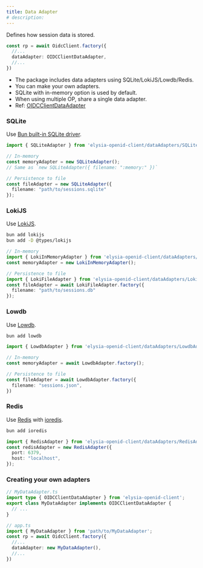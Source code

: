 ```yaml
---
title: Data Adapter
# description:
---
```


Defines how session data is stored.

```typescript
const rp = await OidcClient.factory({
  //...
  dataAdapter: OIDCClientDataAdapter,
  //...
})
```

- The package includes data adapters using SQLite/LokiJS/Lowdb/Redis.
- You can make your own adapters.
- SQLite with in-memory option is used by default.
- When using multiple OP, share a single data adapter.
- Ref: [OIDCClientDataAdapter](https://macropygia.github.io/elysia-openid-client/interfaces/types.OIDCClientDataAdapter.html)

### SQLite

Use [Bun built-in SQLite driver](https://bun.sh/docs/api/sqlite).

```typescript
import { SQLiteAdapter } from 'elysia-openid-client/dataAdapters/SQLiteAdapter';

// In-memory
const memoryAdapter = new SQLiteAdapter();
// Same as `new SQLiteAdapter({ filename: ":memory:" })`

// Persistence to file
const fileAdapter = new SQLiteAdapter({
  filename: "path/to/sessions.sqlite"
});

```

### LokiJS

Use [LokiJS](https://techfort.github.io/LokiJS/).

```bash
bun add lokijs
bun add -D @types/lokijs
```

```typescript
// In-memory
import { LokiInMemoryAdapter } from 'elysia-openid-client/dataAdapters/LokiInMemoryAdapter';
const memoryAdapter = new LokiInMemoryAdapter();

// Persistence to file
import { LokiFileAdapter } from 'elysia-openid-client/dataAdapters/LokiFileAdapter';
const fileAdapter = await LokiFileAdapter.factory({
  filename: "path/to/sessions.db"
});
```

### Lowdb

Use [Lowdb](https://github.com/typicode/lowdb).

```bash
bun add lowdb
```

```typescript
import { LowdbAdapter } from 'elysia-openid-client/dataAdapters/LowdbAdapter';

// In-memory
const memoryAdapter = await LowdbAdapter.factory();

// Persistence to file
const fileAdapter = await LowdbAdapter.factory({
  filename: "sessions.json",
})
```

### Redis

Use [Redis](https://redis.io/) with [ioredis](https://github.com/redis/ioredis).

```bash
bun add ioredis
```

```typescript
import { RedisAdapter } from 'elysia-openid-client/dataAdapters/RedisAdapter';
const redisAdapter = new RedisAdapter({
  port: 6379,
  host: "localhost",
});
```

### Creating your own adapters

```typescript
// MyDataAdapter.ts
import type { OIDCClientDataAdapter } from 'elysia-openid-client';
export class MyDataAdapter implements OIDCClientDataAdapter {
  // ...
}

// app.ts
import { MyDataAdapter } from 'path/to/MyDataAdapter';
const rp = await OidcClient.factory({
  //...
  dataAdapter: new MyDataAdapter(),
  //...
})
```
